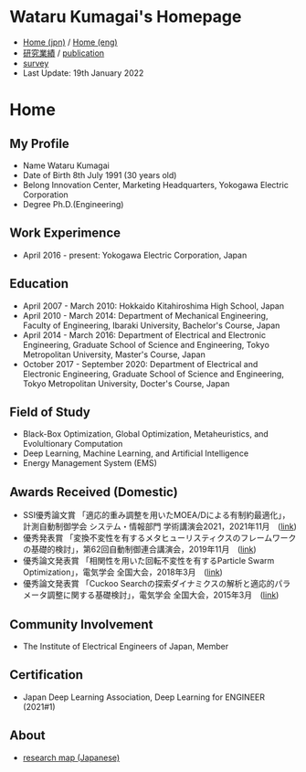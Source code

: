 # Wataru Kumagai's Homepage
* [Home (jpn)](https://watarukumagai-git.github.io/) / [Home (eng)](https://watarukumagai-git.github.io/home_eng/)
* [研究業績](https://watarukumagai-git.github.io/publication/) / [publication](https://watarukumagai-git.github.io/publication_eng/)
* [survey](https://watarukumagai-git.github.io/survey/)
* Last Update: 19th January 2022

# Home
## My Profile
* Name
 Wataru Kumagai
* Date of Birth
 8th July 1991 (30 years old)
* Belong
 Innovation Center, Marketing Headquarters, Yokogawa Electric Corporation
* Degree
 Ph.D.(Engineering)

## Work Experimence
* April 2016 - present: Yokogawa Electric Corporation, Japan

## Education
* April 2007 - March 2010: Hokkaido Kitahiroshima High School, Japan
* April 2010 - March 2014: Department of Mechanical Engineering, Faculty of Engineering, Ibaraki University, Bachelor's Course, Japan
* April 2014 - March 2016: Department of Electrical and Electronic Engineering, Graduate School of Science and Engineering, Tokyo Metropolitan University, Master's Course, Japan
* October 2017 - September 2020: Department of Electrical and Electronic Engineering, Graduate School of Science and Engineering, Tokyo Metropolitan University, Docter's Course, Japan

## Field of Study
* Black-Box Optimization, Global Optimization, Metaheuristics, and Evolultionary Computation
* Deep Learning, Machine Learning, and Artificial Intelligence
* Energy Management System (EMS)

## Awards Received (Domestic)
* SSI優秀論文賞 「適応的重み調整を用いたMOEA/Dによる有制約最適化」，計測自動制御学会 システム・情報部門 学術講演会2021，2021年11月　([link](https://ssi2021.sice.or.jp/awards.php))
* 優秀発表賞 「変換不変性を有するメタヒューリスティクスのフレームワークの基礎的検討」，第62回自動制御連合講演会，2019年11月　([link](https://www.jsme.or.jp/conference/rengo62/))
* 優秀論文発表賞 「相関性を用いた回転不変性を有するParticle Swarm Optimization」，電気学会 全国大会，2018年3月　([link](https://www.iee.jp/blog/epaward_2018/))
* 優秀論文発表賞 「Cuckoo Searchの探索ダイナミクスの解析と適応的パラメータ調整に関する基礎検討」，電気学会 全国大会，2015年3月　([link](http://denki.iee.jp/?page_id=13998))

## Community Involvement
* The Institute of Electrical Engineers of Japan, Member

## Certification
* Japan Deep Learning Association, Deep Learning for ENGINEER (2021#1)

## About
* [research map (Japanese)](https://researchmap.jp/kumawata)
